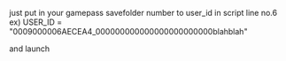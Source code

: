 just put in your gamepass savefolder number to user_id in script line no.6 
ex) USER_ID = "0009000006AECEA4_000000000000000000000000blahblah" 

and launch
